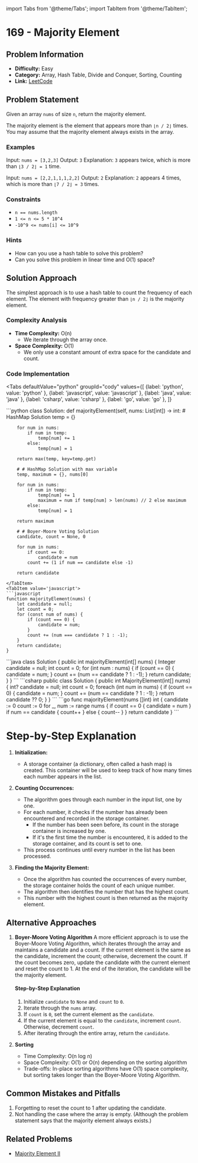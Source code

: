 import Tabs from '@theme/Tabs';
import TabItem from '@theme/TabItem';

# 169 - Majority Element

## Problem Information
- **Difficulty:** Easy
- **Category:** Array, Hash Table, Divide and Conquer, Sorting, Counting
- **Link:** [LeetCode](https://leetcode.com/problems/majority-element/)

## Problem Statement
Given an array `nums` of size `n`, return the majority element.

The majority element is the element that appears more than `⌊n / 2⌋` times. You may assume that the majority element always exists in the array.

### Examples
Input: `nums = [3,2,3]`
Output: `3`
Explanation: `3` appears twice, which is more than `⌊3 / 2⌋ = 1` time.

Input: `nums = [2,2,1,1,1,2,2]`
Output: `2`
Explanation: `2` appears 4 times, which is more than `⌊7 / 2⌋ = 3` times.

### Constraints
- `n == nums.length`
- `1 <= n <= 5 * 10^4`
- `-10^9 <= nums[i] <= 10^9`

### Hints
- How can you use a hash table to solve this problem?
- Can you solve this problem in linear time and O(1) space?

## Solution Approach
The simplest approach is to use a hash table to count the frequency of each element. The element with frequency greater than `⌊n / 2⌋` is the majority element.

### Complexity Analysis
- **Time Complexity:** O(n)
  - We iterate through the array once.
- **Space Complexity:** O(1)
  - We only use a constant amount of extra space for the candidate and count.

### Code Implementation
<Tabs
  defaultValue="python"
  groupId="cody"
  values={[
    {label: 'python', value: 'python' },
    {label: 'javascript', value: 'javascript' },
    {label: 'java', value: 'java' },
    {label: 'csharp', value: 'csharp' },
    {label: 'go', value: 'go' },
  ]}
>
<TabItem value='python'>
```python
class Solution:
    def majorityElement(self, nums: List[int]) -> int:
        # HashMap Solution
        temp = {}
        
        for num in nums:
            if num in temp:
                temp[num] += 1
            else:
                temp[num] = 1
        
        return max(temp, key=temp.get)
        
        # # HashMap Solution with max variable
        temp, maximum = {}, nums[0]

        for num in nums:
            if num in temp:
                temp[num] += 1
                maximum = num if temp[num] > len(nums) // 2 else maximum
            else:
                temp[num] = 1
        
        return maximum

        # # Boyer-Moore Voting Solution
        candidate, count = None, 0

        for num in nums:
            if count == 0:
                candidate = num
            count += (1 if num == candidate else -1)

        return candidate
```
</TabItem>
<TabItem value='javascript'>
```javascript
function majorityElement(nums) {
    let candidate = null;
    let count = 0;
    for (const num of nums) {
        if (count === 0) {
            candidate = num;
        }
        count += (num === candidate ? 1 : -1);
    }
    return candidate;
}
```
</TabItem>
<TabItem value='java'>
```java
class Solution {
    public int majorityElement(int[] nums) {
        Integer candidate = null;
        int count = 0;
        for (int num : nums) {
            if (count == 0) {
                candidate = num;
            }
            count += (num == candidate ? 1 : -1);
        }
        return candidate;
    }
}
```
</TabItem>
<TabItem value='csharp'>
```csharp
public class Solution {
    public int MajorityElement(int[] nums) {
        int? candidate = null;
        int count = 0;
        foreach (int num in nums) {
            if (count == 0) {
                candidate = num;
            }
            count += (num == candidate ? 1 : -1);
        }
        return candidate ?? 0;
    }
}
```
</TabItem>
<TabItem value='go'>
```go
func majorityElement(nums []int) int {
    candidate := 0
    count := 0
    for _, num := range nums {
        if count == 0 {
            candidate = num
        }
        if num == candidate {
            count++
        } else {
            count--
        }
    }
    return candidate
}
```
</TabItem>
</Tabs>

# Step-by-Step Explanation
1.  **Initialization:**
    * A storage container (a dictionary, often called a hash map) is created. This container will be used to keep track of how many times each number appears in the list.

2.  **Counting Occurrences:**
    * The algorithm goes through each number in the input list, one by one.
    * For each number, it checks if the number has already been encountered and recorded in the storage container.
        * If the number has been seen before, its count in the storage container is increased by one.
        * If it's the first time the number is encountered, it is added to the storage container, and its count is set to one.
    * This process continues until every number in the list has been processed.

3.  **Finding the Majority Element:**
    * Once the algorithm has counted the occurrences of every number, the storage container holds the count of each unique number.
    * The algorithm then identifies the number that has the highest count.
    * This number with the highest count is then returned as the majority element.


## Alternative Approaches
1. **Boyer-Moore Voting Algorithm**
    A more efficient approach is to use the Boyer-Moore Voting Algorithm, which iterates through the array and maintains a candidate and a count. If the current element is the same as the candidate, increment the count; otherwise, decrement the count. If the count becomes zero, update the candidate with the current element and reset the count to 1. At the end of the iteration, the candidate will be the majority element.

    #### Step-by-Step Explanation
    1. Initialize `candidate` to `None` and `count` to `0`.
    2. Iterate through the `nums` array.
    3. If `count` is `0`, set the current element as the `candidate`.
    4. If the current element is equal to the `candidate`, increment `count`. Otherwise, decrement `count`.
    5. After iterating through the entire array, return the `candidate`.

2. **Sorting**
   - Time Complexity: O(n log n)
   - Space Complexity: O(1) or O(n) depending on the sorting algorithm
   - Trade-offs: In-place sorting algorithms have O(1) space complexity, but sorting takes longer than the Boyer-Moore Voting Algorithm.

## Common Mistakes and Pitfalls
1. Forgetting to reset the count to 1 after updating the candidate.
2. Not handling the case where the array is empty. (Although the problem statement says that the majority element always exists.)

## Related Problems
- [Majority Element II](https://leetcode.com/problems/majority-element-ii/)
